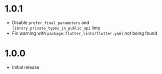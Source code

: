 # 1.0.1

- Disable `prefer_final_parameters` and `library_private_types_in_public_api`
  lints
- Fix warning with `package:flutter_lints/flutter.yaml` not being found

# 1.0.0

- Initial release
